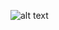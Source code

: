 ![alt text](https://github.com/romerojhh/Duck-Hunt-VR/blob/main/Assets/Images/birdHuntVr-LogoWhite.png)
